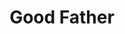 --- 
title: "Good Father"
publishdate: "2019-9-5T16:48:46+02:00"
src: "https://365manga.net/manga/good-father"
image: "https://data.365manga.net/images/thumbnails/1996-good-father.jpg"
description: "[From Impossibility]: Nakamura Sano feels great stress when his girlfriend asks him to meet her father. When he gets the courage to come visit, he discovers that her father is actually a first class DJ who doesn't want his daughter to date Sano. As a result, Sano throws himself into the DJ world and enters the DJ preliminary match to prove himself worthy for his daughter! [ A Correction From…"
---